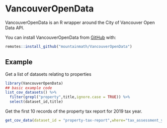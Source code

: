 # VancouverOpenData

<!-- badges: start -->
<!-- badges: end -->

VancouverOpenData is an R wrapper around the City of Vancouver Open Data API.

You can install VancouverOpenData from [GitHub](https://) with:

``` r
remotes::install_github("mountainmath/VancouverOpenData")
```

## Example

Get a list of datasets relating to properties

``` r
library(VancouverOpenData)
## basic example code
list_cov_datasets() %>%
  filter(grepl("property",title,ignore.case = TRUE)) %>%
  select(dataset_id,title)
```

Get the first 10 records of the property tax report for 2019 tax year.

``` r
get_cov_data(dataset_id = "property-tax-report",where="tax_assessment_year=2019",rows=10)
```

